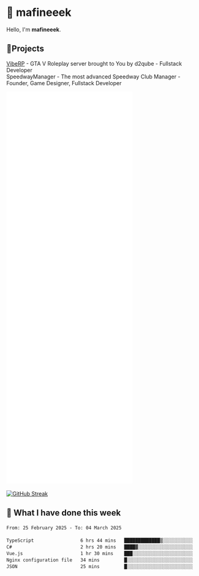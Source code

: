 # 👋 mafineeek
Hello, I'm **mafineeek**.

## 📝Projects

[VibeRP](https://v-rp.pl) - GTA V Roleplay server brought to You by d2qube - Fullstack Developer<br/>
SpeedwayManager - The most advanced Speedway Club Manager - Founder, Game Designer, Fullstack Developer


![](./github-metrics.svg)

[![GitHub Streak](https://streak-stats.demolab.com/?user=mafineeek)](https://git.io/streak-stats)

## 📰 What I have done this week
<!--START_SECTION:waka-->

```txt
From: 25 February 2025 - To: 04 March 2025

TypeScript                 6 hrs 44 mins   █████████████▒░░░░░░░░░░░   53.49 %
C#                         2 hrs 20 mins   ████▓░░░░░░░░░░░░░░░░░░░░   18.56 %
Vue.js                     1 hr 30 mins    ███░░░░░░░░░░░░░░░░░░░░░░   11.93 %
Nginx configuration file   34 mins         █░░░░░░░░░░░░░░░░░░░░░░░░   04.52 %
JSON                       25 mins         █░░░░░░░░░░░░░░░░░░░░░░░░   03.34 %
```

<!--END_SECTION:waka-->
